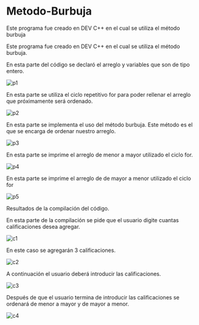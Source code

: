 # Metodo-Burbuja


Este programa fue creado en DEV C++ en el cual se utiliza el método burbuja

Este programa fue creado en DEV C++ en el cual se utiliza el método burbuja.


En esta parte del código se declaró el arreglo y variables que son de tipo entero.

![p1](https://user-images.githubusercontent.com/72090852/97475717-35a4d500-1913-11eb-868b-b4acdb1ffa07.jpg)

En esta parte se utiliza el ciclo repetitivo for para poder rellenar el arreglo que próximamente será ordenado.

![p2](https://user-images.githubusercontent.com/72090852/97475981-83214200-1913-11eb-8c23-5b1a822358b0.jpg)

En esta parte se implementa el uso del método burbuja. Este método es el que se encarga de ordenar nuestro arreglo.

![p3](https://user-images.githubusercontent.com/72090852/97476114-aa780f00-1913-11eb-9ac5-e19b20ee1f66.jpg)

En esta parte se imprime el arreglo de menor a mayor utilizado el ciclo for.

![p4](https://user-images.githubusercontent.com/72090852/97476234-caa7ce00-1913-11eb-9737-07f4cf830427.jpg)

En esta parte se imprime el arreglo de de mayor a menor utilizado el ciclo for

![p5](https://user-images.githubusercontent.com/72090852/97476321-e27f5200-1913-11eb-831a-9b1c7e155ffd.jpg)

Resultados de la compilación del código.

En esta parte de la compilación se pide que el usuario digite cuantas calificaciones desea agregar.

![c1](https://user-images.githubusercontent.com/72090852/97477780-a947e180-1915-11eb-8866-89e47cda193a.jpg)

En este caso se agregarán 3 calificaciones.

![c2](https://user-images.githubusercontent.com/72090852/97477829-bbc21b00-1915-11eb-8db1-3841b882a071.jpg)

A continuación el usuario deberá introducir las calificaciones.

![c3](https://user-images.githubusercontent.com/72090852/97477932-db594380-1915-11eb-8803-caa15c69b1a5.jpg)

Después de que el usuario termina de introducir las calificaciones se ordenará de menor a mayor y de mayor a menor.

![c4](https://user-images.githubusercontent.com/72090852/97477991-f1ff9a80-1915-11eb-9f54-f447aad3d38b.jpg)
